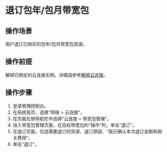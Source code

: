 # 退订包年/包月带宽包<a name="cc_03_0305"></a>

## 操作场景<a name="section2490392594350"></a>

用户退订已购买的包年/包月带宽包资源。

## 操作前提<a name="section1528249134"></a>

解绑已绑定的云连接实例。详细请参考[解绑云连接](解绑云连接.md)。

## 操作步骤<a name="section15897201552915"></a>

1.  登录管理控制台。
2.  在系统首页，选择“网络 \> 云连接”。
3.  在页面左侧导航栏中选择“云连接 \> 带宽包管理”。
4.  进入带宽包管理页面，在目标带宽包的“操作”列，单击“退订”。
5.  在退订页面，勾选需要退订的资源、退订原因、“我已确认本次退订金额和相关费用”。
6.  单击“退订”。

